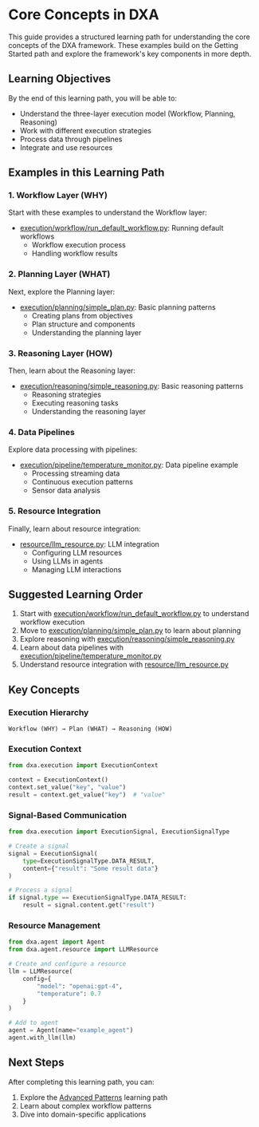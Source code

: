 # Core Concepts in DXA

This guide provides a structured learning path for understanding the core concepts of the DXA framework. These examples build on the Getting Started path and explore the framework's key components in more depth.

## Learning Objectives

By the end of this learning path, you will be able to:
- Understand the three-layer execution model (Workflow, Planning, Reasoning)
- Work with different execution strategies
- Process data through pipelines
- Integrate and use resources

## Examples in this Learning Path

### 1. Workflow Layer (WHY)

Start with these examples to understand the Workflow layer:

- [execution/workflow/run_default_workflow.py](execution/workflow/run_default_workflow.py): Running default workflows
  - Workflow execution process
  - Handling workflow results

### 2. Planning Layer (WHAT)

Next, explore the Planning layer:

- [execution/planning/simple_plan.py](execution/planning/simple_plan.py): Basic planning patterns
  - Creating plans from objectives
  - Plan structure and components
  - Understanding the planning layer

### 3. Reasoning Layer (HOW)

Then, learn about the Reasoning layer:

- [execution/reasoning/simple_reasoning.py](execution/reasoning/simple_reasoning.py): Basic reasoning patterns
  - Reasoning strategies
  - Executing reasoning tasks
  - Understanding the reasoning layer

### 4. Data Pipelines

Explore data processing with pipelines:

- [execution/pipeline/temperature_monitor.py](execution/pipeline/temperature_monitor.py): Data pipeline example
  - Processing streaming data
  - Continuous execution patterns
  - Sensor data analysis

### 5. Resource Integration

Finally, learn about resource integration:

- [resource/llm_resource.py](resource/llm_resource.py): LLM integration
  - Configuring LLM resources
  - Using LLMs in agents
  - Managing LLM interactions

## Suggested Learning Order

1. Start with [execution/workflow/run_default_workflow.py](execution/workflow/run_default_workflow.py) to understand workflow execution
2. Move to [execution/planning/simple_plan.py](execution/planning/simple_plan.py) to learn about planning
3. Explore reasoning with [execution/reasoning/simple_reasoning.py](execution/reasoning/simple_reasoning.py)
4. Learn about data pipelines with [execution/pipeline/temperature_monitor.py](execution/pipeline/temperature_monitor.py)
5. Understand resource integration with [resource/llm_resource.py](resource/llm_resource.py)

## Key Concepts

### Execution Hierarchy

```
Workflow (WHY) → Plan (WHAT) → Reasoning (HOW)
```

### Execution Context

```python
from dxa.execution import ExecutionContext

context = ExecutionContext()
context.set_value("key", "value")
result = context.get_value("key")  # "value"
```

### Signal-Based Communication

```python
from dxa.execution import ExecutionSignal, ExecutionSignalType

# Create a signal
signal = ExecutionSignal(
    type=ExecutionSignalType.DATA_RESULT,
    content={"result": "Some result data"}
)

# Process a signal
if signal.type == ExecutionSignalType.DATA_RESULT:
    result = signal.content.get("result")
```

### Resource Management

```python
from dxa.agent import Agent
from dxa.agent.resource import LLMResource

# Create and configure a resource
llm = LLMResource(
    config={
        "model": "openai:gpt-4",
        "temperature": 0.7
    }
)

# Add to agent
agent = Agent(name="example_agent")
agent.with_llm(llm)
```

## Next Steps

After completing this learning path, you can:

1. Explore the [Advanced Patterns](ADVANCED_PATTERNS.md) learning path
2. Learn about complex workflow patterns
3. Dive into domain-specific applications 